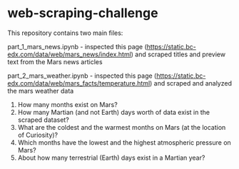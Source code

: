# web-scraping-challenge

This repository contains two main files:

part_1_mars_news.ipynb - inspected this page (https://static.bc-edx.com/data/web/mars_news/index.html) and scraped titles and preview text from the Mars news articles 

part_2_mars_weather.ipynb - inspected this page (https://static.bc-edx.com/data/web/mars_facts/temperature.html) and scraped and analyzed the mars weather data

1. How many months exist on Mars?
2. How many Martian (and not Earth) days worth of data exist in the scraped dataset?
3. What are the coldest and the warmest months on Mars (at the location of Curiosity)? 
4. Which months have the lowest and the highest atmospheric pressure on Mars? 
5. About how many terrestrial (Earth) days exist in a Martian year?